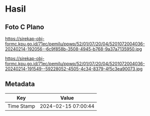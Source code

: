 # Hasil

## Foto C Plano

https://sirekap-obj-formc.kpu.go.id/71ec/pemilu/ppwp/52/01/07/20/04/5201072004036-20240214-192056--6c9f858b-3508-4945-b768-9a37a7135950.jpg

https://sirekap-obj-formc.kpu.go.id/71ec/pemilu/ppwp/52/01/07/20/04/5201072004036-20240214-191549--59228052-4505-4c34-8379-4f5c3ea90073.jpg


## Metadata

| Key        | Value               |
| ---------- | ------------------- |
| Time Stamp | 2024-02-15 07:00:44 |




